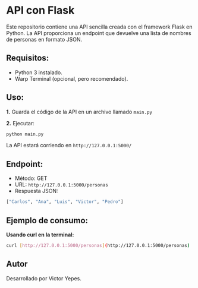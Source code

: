 # API con Flask

Este repositorio contiene una API sencilla creada con el framework Flask en Python. La API proporciona un endpoint que devuelve una lista de nombres de personas en formato JSON.

## Requisitos:

- Python 3 instalado.
- Warp Terminal (opcional, pero recomendado).

## Uso:

  **1.** Guarda el código de la API en un archivo llamado ```main.py```

  **2.** Ejecutar:
  
  ```sh
  python main.py
  ```
  La API estará corriendo en ```http://127.0.0.1:5000/```
  
## Endpoint:

- Método: GET
- URL: ```http://127.0.0.1:5000/personas```
- Respuesta JSON:
  
```sh
["Carlos", "Ana", "Luis", "Victor", "Pedro"]

```

## Ejemplo de consumo:

__Usando curl en la terminal:__

```sh
curl [http://127.0.0.1:5000/personas](http://127.0.0.1:5000/personas)

```

## Autor

Desarrollado por Victor Yepes.
  

